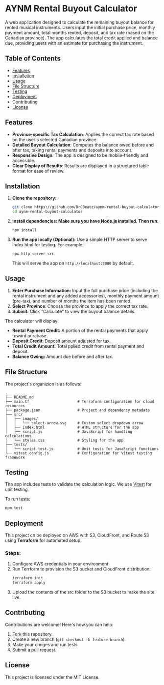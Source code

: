 # AYNM Rental Buyout Calculator

A web application designed to calculate the remaining buyout balance for rented musical instruments. Users input the initial purchase price, monthly payment amount, total months rented, deposit, and tax rate (based on the Canadian province). The app calculates the total credit applied and balance due, providing users with an estimate for purchasing the instrument.

## Table of Contents

- [Features](#features)
- [Installation](#installation)
- [Usage](#usage)
- [File Structure](#file-structure)
- [Testing](#testing)
- [Deployment](#deployment)
- [Contributing](#contributing)
- [License](#license)

## Features

- **Province-specific Tax Calculation**: Applies the correct tax rate based on the user's selected Canadian province.
- **Detailed Buyout Calculation**: Computes the balance owed before and after tax, taking rental payments and deposits into account.
- **Responsive Design**: The app is designed to be mobile-friendly and accessible.
- **Clear Display of Results**: Results are displayed in a structured table format for ease of review.

## Installation

1. **Clone the repository:**
   ```bash
   git clone https://github.com/DrCBeatz/aynm-rental-buyout-calculator.git
   cd aynm-rental-buyout-calculator

2. **Install dependencies: Make sure you have Node.js installed. Then run:**
    ```bash
    npm install
    ```

3. **Run the app locally (Optional):** Use a simple HTTP server to serve index.html for testing. For example:
    ```bash
    npx http-server src
    ```

    This will serve the app on `http://localhost:8080` by default.

## Usage

1. **Enter Purchase Information:** Input the full purchase price (including the rental instrument and any added accessories), monthly payment amount (pre-tax), and number of months the item has been rented.
2. **Select Province**: Choose the province to apply the correct tax rate.
3. **Submit:** Click "Calculate" to view the buyout balance details.

The calculator will display:
- **Rental Payment Credit:** A portion of the rental payments that apply toward purchase.
- **Deposit Credit**: Deposit amount adjusted for tax.
- **Total Credit Amount:** Total pplied credit from rental payment and deposit.
- **Balance Owing:** Amount due before and after tax.

## File Structure

The project's organizion is as follows:

```plaintext
.
├── README.md
├── main.tf                      # Terraform configuration for cloud resources
├── package.json                 # Project and dependency metadata
├── src/
│   ├── images/
│   │   └── select-arrow.svg     # Custom select dropdown arrow
│   ├── index.html               # HTML structure for the app
│   ├── script.js                # JavaScript for handling calculations
│   └── styles.css               # Styling for the app
├── tests/
│   └── script.test.js           # Unit tests for JavaScript functions
└── vitest.config.js             # Configuration for Vitest testing framework
```

## Testing

The app includes tests to validate the calculation logic. We use [Vitest](https://vitest.dev) for unit testing.

To run tests:
```bash
npm test
```

## Deployment

This project cn be deployed on AWS with S3, CloudFront, and Route 53 using **Terraform** for automated setup.

### Steps:
1. Configure AWS credentials in your environment
2. Run Terrform to provision the S3 bucket and CloudFront distribution:
    ```bash
    terraform init
    terraform apply
    ```
3. Upload the contents of the src folder to the S3 bucket to make the site live.

## Contributing
Contributions are welcome! Here's how you can help:
1. Fork this repository.
2. Create a new branch (`git checkout -b feature-branch`).
3. Make your chnges and run tests.
4. Submit a pull request.

## License

This project is licensed under the MIT License.